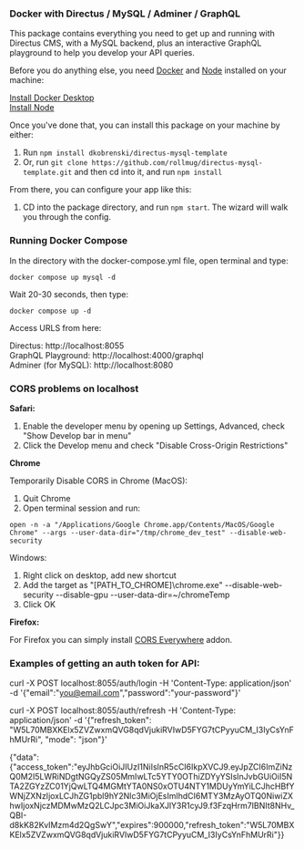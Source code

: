 ### Docker with Directus / MySQL / Adminer / GraphQL

This package contains everything you need to get up and running with Directus CMS, with a MySQL backend, plus an interactive GraphQL playground to help you develop your API queries.

Before you do anything else, you need [Docker](https://www.docker.com) and [Node](https://nodejs.org) installed on your machine:

[Install Docker Desktop](https://www.docker.com/products/docker-desktop/)  
[Install Node](https://nodejs.org/en/download/)

Once you've done that, you can install this package on your machine by either:

1. Run `npm install dkobrenski/directus-mysql-template`
2. Or, run `git clone https://github.com/rollmug/directus-mysql-template.git` and then cd into it, and run `npm install`

From there, you can configure your app like this:

1. CD into the package directory, and run `npm start`. The wizard will walk you through the config.

### Running Docker Compose

In the directory with the docker-compose.yml file, open terminal and type:

`docker compose up mysql -d`

Wait 20-30 seconds, then type:

`docker compose up -d`

Access URLS from here:

Directus: http://localhost:8055  
GraphQL Playground: http://localhost:4000/graphql  
Adminer (for MySQL): http://localhost:8080

### CORS problems on localhost

**Safari:**

1. Enable the developer menu by opening up Settings, Advanced, check "Show Develop bar in menu"
2. Click the Develop menu and check "Disable Cross-Origin Restrictions"

**Chrome**

Temporarily Disable CORS in Chrome (MacOS):

1. Quit Chrome
2. Open terminal session and run:

`open -n -a "/Applications/Google Chrome.app/Contents/MacOS/Google Chrome" --args --user-data-dir="/tmp/chrome_dev_test" --disable-web-security`

Windows:

1. Right click on desktop, add new shortcut
2. Add the target as "[PATH_TO_CHROME]\chrome.exe" --disable-web-security --disable-gpu --user-data-dir=~/chromeTemp
3. Click OK

**Firefox:**

For Firefox you can simply install [CORS Everywhere](https://addons.mozilla.org/en-US/firefox/addon/cors-everywhere/) addon.

### Examples of getting an auth token for API:

curl -X POST localhost:8055/auth/login -H 'Content-Type: application/json' -d '{"email":"you@email.com","password":"your-password"}'

curl -X POST localhost:8055/auth/refresh -H 'Content-Type: application/json' -d '{"refresh_token": "W5L70MBXKElx5ZVZwxmQVG8qdVjukiRVIwD5FYG7tCPyyuCM_I3IyCsYnFhMUrRi", "mode": "json"}'

{"data":{"access_token":"eyJhbGciOiJIUzI1NiIsInR5cCI6IkpXVCJ9.eyJpZCI6ImZiNzQ0M2I5LWRiNDgtNGQyZS05MmIwLTc5YTY0OThiZDYyYSIsInJvbGUiOiI5NTA2ZGYzZC01YjQwLTQ4MGMtYTA0NS0xOTU4NTY1MDUyYmYiLCJhcHBfYWNjZXNzIjoxLCJhZG1pbl9hY2Nlc3MiOjEsImlhdCI6MTY3MzAyOTQ0NiwiZXhwIjoxNjczMDMwMzQ2LCJpc3MiOiJkaXJlY3R1cyJ9.f3FzqHrm7IBNIt8NHv_QBI-d8kK82KvIMzm4d2QgSwY","expires":900000,"refresh_token":"W5L70MBXKElx5ZVZwxmQVG8qdVjukiRVIwD5FYG7tCPyyuCM_I3IyCsYnFhMUrRi"}}